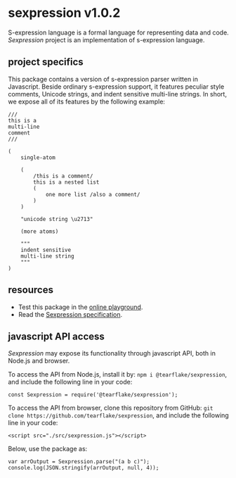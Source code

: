 # sexpression v1.0.2

S-expression language is a formal language for representing data and code. *Sexpression* project is an implementation of s-expression language.

## project specifics

This package contains a version of s-expression parser written in Javascript. Beside ordinary s-expression support, it features peculiar style comments, Unicode strings, and indent sensitive multi-line strings. In short, we expose all of its features by the following example:

```
///
this is a
multi-line
comment
///

(
    single-atom
    
    (
        /this is a comment/
        this is a nested list
        (
            one more list /also a comment/
        )
    )
    
    "unicode string \u2713"
    
    (more atoms)
    
    """
    indent sensitive
    multi-line string
    """
)
```

## resources

- Test this package in the [online playground](https://tearflake.github.io/sexpression/playground/).
- Read the [Sexpression specification](https://tearflake.github.io/sexpression/docs/sexpression).

## javascript API access

*Sexpression* may expose its functionality through javascript API, both in Node.js and browser.

To access the API from Node.js, install it by: `npm i @tearflake/sexpression`, and include the following line in your code:

```
const Sexpression = require('@tearflake/sexpression');
```

To access the API from browser, clone this repository from GitHub: `git clone https://github.com/tearflake/sexpression`, and include the following line in your code:

```
<script src="./src/sexpression.js"></script>
```

Below, use the package as:

```
var arrOutput = Sexpression.parse("(a b c)");
console.log(JSON.stringify(arrOutput, null, 4));
```
